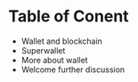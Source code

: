 # Table of Conent
- Wallet and blockchain
- Superwallet
- More about wallet
- Welcome further discussion


